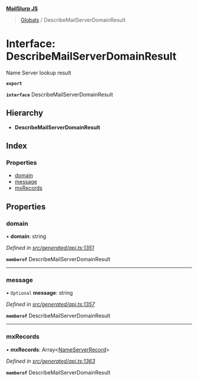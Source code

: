 **[MailSlurp JS](../README.md)**

> [Globals](../README.md) / DescribeMailServerDomainResult

# Interface: DescribeMailServerDomainResult

Name Server lookup result

**`export`** 

**`interface`** DescribeMailServerDomainResult

## Hierarchy

* **DescribeMailServerDomainResult**

## Index

### Properties

* [domain](describemailserverdomainresult.md#domain)
* [message](describemailserverdomainresult.md#message)
* [mxRecords](describemailserverdomainresult.md#mxrecords)

## Properties

### domain

•  **domain**: string

*Defined in [src/generated/api.ts:1351](https://github.com/mailslurp/mailslurp-client/blob/eace919/src/generated/api.ts#L1351)*

**`memberof`** DescribeMailServerDomainResult

___

### message

• `Optional` **message**: string

*Defined in [src/generated/api.ts:1357](https://github.com/mailslurp/mailslurp-client/blob/eace919/src/generated/api.ts#L1357)*

**`memberof`** DescribeMailServerDomainResult

___

### mxRecords

•  **mxRecords**: Array\<[NameServerRecord](nameserverrecord.md)>

*Defined in [src/generated/api.ts:1363](https://github.com/mailslurp/mailslurp-client/blob/eace919/src/generated/api.ts#L1363)*

**`memberof`** DescribeMailServerDomainResult
